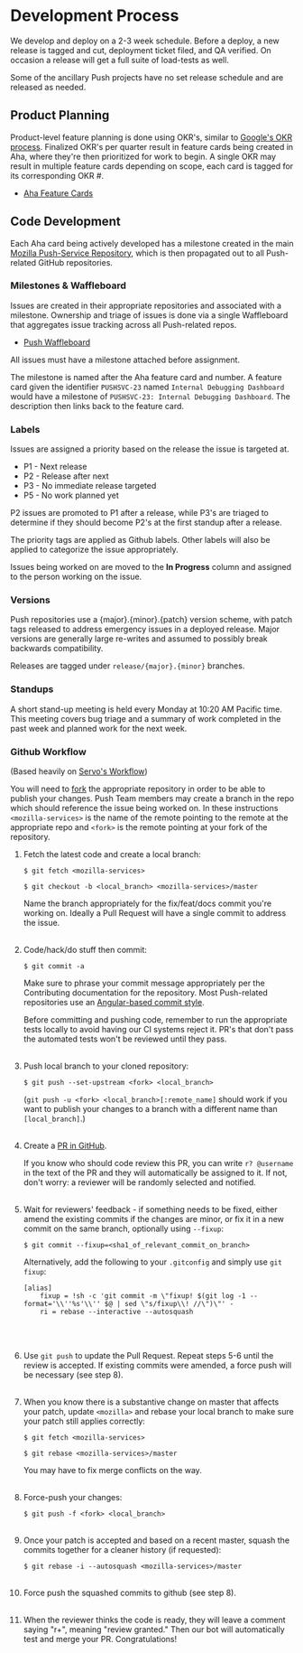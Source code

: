 # Development Process

We develop and deploy on a 2-3 week schedule. Before a deploy, a new release is
tagged and cut, deployment ticket filed, and QA verified. On occasion a release
will get a full suite of load-tests as well.

Some of the ancillary Push projects have no set release schedule and are
released as needed.

## Product Planning

Product-level feature planning is done using OKR's, similar to
[Google's OKR process][OKR]. Finalized OKR's per quarter result in feature
cards being created in Aha, where they're then prioritized for work to begin. A
single OKR may result in multiple feature cards depending on scope, each card
is tagged for its corresponding OKR #.

* [Aha Feature Cards](https://mozilla.aha.io/products/PUSHSVC/feature_cards)

## Code Development

Each Aha card being actively developed has a milestone created in the main
[Mozilla Push-Service Repository][MPSM], which is then propagated out to all
Push-related GitHub repositories.

### Milestones & Waffleboard

Issues are created in their appropriate repositories and associated with a
milestone. Ownership and triage of issues is done via a single Waffleboard that
aggregates issue tracking across all Push-related repos.

* [Push Waffleboard](https://waffle.io/mozilla-services/push-service)

All issues must have a milestone attached before assignment.

The milestone is named after the Aha feature card and number. A feature
card given the identifier `PUSHSVC-23` named `Internal Debugging Dashboard`
would have a milestone of `PUSHSVC-23: Internal Debugging Dashboard`. The
description then links back to the feature card.

### Labels

Issues are assigned a priority based on the release the issue is targeted at.

* P1 - Next release
* P2 - Release after next
* P3 - No immediate release targeted
* P5 - No work planned yet

P2 issues are promoted to P1 after a release, while P3's are triaged to
determine if they should become P2's at the first standup after a release.

The priority tags are applied as Github labels. Other labels will also be
applied to categorize the issue appropriately.

Issues being worked on are moved to the **In Progress** column and assigned to
the person working on the issue.

### Versions

Push repositories use a {major}.{minor}.{patch} version scheme, with
patch tags released to address emergency issues in a deployed release.
Major versions are generally large re-writes and assumed to possibly
break backwards compatibility.

Releases are tagged under `release/{major}.{minor}` branches.

### Standups

A short stand-up meeting is held every Monday at 10:20 AM Pacific time. This
meeting covers bug triage and a summary of work completed in the past week and
planned work for the next week.

### Github Workflow

(Based heavily on [Servo's Workflow](https://github.com/servo/servo/wiki/Github-workflow))

You will need to [fork](https://help.github.com/articles/fork-a-repo/) the 
appropriate repository in order to be able to publish your changes. Push Team
members may create a branch in the repo which should reference the issue being
worked on. In these instructions `<mozilla-services>` is the name of the remote
pointing to the remote at the appropriate repo and `<fork>` is the remote
pointing at your fork of the repository. 

1. Fetch the latest code and create a local branch:

    `$ git fetch <mozilla-services>`

    `$ git checkout -b <local_branch> <mozilla-services>/master`
 
    Name the branch appropriately for the fix/feat/docs commit you're working on.
    Ideally a Pull Request will have a single commit to address the issue.
    <br /><br />

2. Code/hack/do stuff then commit:

    `$ git commit -a `

    Make sure to phrase your commit message appropriately per the Contributing
    documentation for the repository. Most Push-related repositories use an
    [Angular-based commit style][contrib].
  
    Before committing and pushing code, remember to run the appropriate tests
    locally to avoid having our CI systems reject it. PR's that don't pass the
    automated tests won't be reviewed until they pass.
    <br /><br />

3. Push local branch to your cloned repository: 

    `$ git push --set-upstream <fork> <local_branch> `
 
     (`git push -u <fork> <local_branch>[:remote_name]` should work if you want to
     publish your changes to a branch with a different name than `[local_branch]`.)
     <br /><br />

4. Create a [PR in GitHub](https://help.github.com/articles/using-pull-requests/). 

    If you know who should code review this PR, you can write `r? @username`
    in the text of the PR and they will automatically be assigned to it.
    If not, don't worry: a reviewer will be randomly selected and notified.
    <br /><br />

5. Wait for reviewers' feedback - if something needs to be fixed, either amend
   the existing commits if the changes are minor, or fix it in a new commit on 
   the same branch, optionally using `--fixup`:

    `$ git commit --fixup=<sha1_of_relevant_commit_on_branch>`

    Alternatively, add the following to your `.gitconfig` and simply use `git fixup`:

    ```
    [alias]
    	fixup = !sh -c 'git commit -m \"fixup! $(git log -1 --format='\\''%s'\\'' $@ | sed \"s/fixup\\! //\")\"' -
    	ri = rebase --interactive --autosquash
    ```
    <br /><br />

6. Use `git push` to update the Pull Request. Repeat steps 5-6 until the review
   is accepted. If existing commits were amended, a force push will be necessary
   (see step 8).
   <br /><br />

7. When you know there is a substantive change on master that affects your
   patch, update `<mozilla>` and rebase your local branch to make sure your
   patch still applies correctly: 

    `$ git fetch <mozilla-services>`

    `$ git rebase <mozilla-services>/master`

    You may have to fix merge conflicts on the way.
    <br /><br />

8. Force-push your changes: 

    `$ git push -f <fork> <local_branch>`
    <br /><br />

9. Once your patch is accepted and based on a recent master, squash the commits
   together for a cleaner history (if requested):

    `$ git rebase -i --autosquash <mozilla-services>/master`
    <br /><br />

10. Force push the squashed commits to github (see step 8).
    <br /><br />

11. When the reviewer thinks the code is ready, they will leave a comment
    saying "r+", meaning "review granted."  Then our bot will
    automatically test and merge your PR.  Congratulations!


[MPSM]: https://github.com/mozilla-services/push-service/milestones
[OKR]: https://library.gv.com/how-google-sets-goals-okrs-a1f69b0b72c7#.4540y9hzl
[contrib]: https://github.com/mozilla-services/autopush/blob/master/CONTRIBUTING.md
